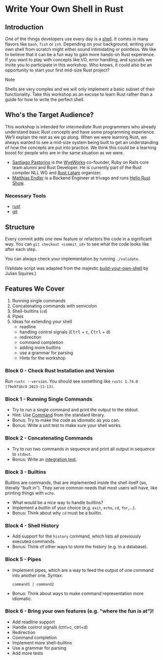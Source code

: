# Write Your Own Shell in Rust

## Introduction

One of the things developers use every day is a [shell](https://multicians.org/shell.html). It comes in many flavors like `bash`, `fish` or `zsh`. Depending on your background, writing your own shell from scratch might either sound intimidating or pointless. We like to believe that it can be a fun way to gain more hands-on Rust experience. If you want to play with concepts like I/O, error handling, and syscalls we invite you to participate in this workshop. Who knows, it could also be an opportunity to start your first mid-size Rust project?

> [!NOTE]
> Shells are very complex and we will only implement a basic subset of their functionality.
> Take this workshop as an excuse to learn Rust rather than a guide for how to write the perfect shell.

## Who's the Target Audience?

This workshop is intended for *intermediate* Rust programmers who already understand basic Rust concepts and have some programming experience. We’ll explain the rest as we go along.
When we were learning Rust, we always wanted to see a mid-size system being built to get an understanding of how the concepts are put into practice. We think this could be a learning boost for people who are in the same situation as we were.

* [Santiago Pastorino](https://santiagopastorino.com) is the [WyeWorks](https://wyeworks.com) co-founder, Ruby on Rails core team alumni and Rust Developer. He is currently part of the Rust compiler NLL WG and [Rust Latam](https://rustlatam.org) organizer.
* [Matthias Endler](https://matthias-endler.de) is a Backend Engineer at trivago and runs [Hello Rust Show](https://hello-rust.show).


### Necessary Tools

* [rust](https://www.rust-lang.org/tools/install)
* [git](https://git-scm.com/)

## Structure

Every commit adds one new feature or refactors the code in a significant way.
You can `git checkout <commit_id>` to see what the code looks like after each step.

You can always check your implementation by running `./validate`.

(Validate script was adapted from the majestic [build-your-own-shell](https://github.com/tokenrove/build-your-own-shell) by Julian Squires.)

## Features We Cover

1. Running single commands
2. Concatenating commands with semicolon
3. Shell-builtins (`cd`)
4. Pipes
5. Ideas for extending your shell
   - readline
   - handling control signals (<kbd>Ctrl</kbd> + <kbd>c</kbd>, <kbd>Ctrl</kbd> + <kbd>d</kbd>)
   - redirection
   - command completion
   - adding more builtins
   - use a grammar for parsing
   - Hints for the workshop

### Block 0 - Check Rust Installation and Version

Run `rustc --version`.
You should see something like `rustc 1.74.0 (79e9716c9 2023-11-13)`.

### Block 1 - Running Single Commands

- Try to run a single command and print the output to the stdout.
- Hint: Use [Command](https://doc.rust-lang.org/std/process/struct.Command.html) from the standard library.
- Bonus: Try to make the code as idiomatic as you can.
- Bonus: Write a unit test to make sure your shell works.

### Block 2 - Concatenating Commands

- Try to run two commands in sequence and print all output in sequence
  to `stdout`.
- Bonus: Write an [integration test](https://doc.rust-lang.org/rust-by-example/testing/integration_testing.html).

### Block 3 - Builtins

Builtins are commands, that are implemented inside the shell itself (so, literally "built in").
They serve common needs that most users will have, like printing things with `echo`.

- What would be a nice way to handle builtins?
- Implement a builtin of your choice (e.g. `exit`, `echo`, `cd`, 
  `for`,...).
- Bonus: Think about why `cd` must be a builtin.

### Block 4 - Shell History

- Add support for the `history` command, which lists all previously executed commands.
- Bonus: Think of other ways to store the history (e.g. in a database).

### Block 5 - Pipes

- Implement pipes, which are a way to feed the output of one command into another one.
	Syntax:

	```shell
	command1 | command2
	```

- Bonus: Think about ways to make command representation more idiomatic.

### Block 6 - Bring your own features (e.g. "where the fun is at")!

* Add readline support
* Handle control signals (ctrl+c, ctrl+d)
* Redirection
* Command completion
* Implement more shell-builtins
* Use a grammar for parsing
* Add more tests
